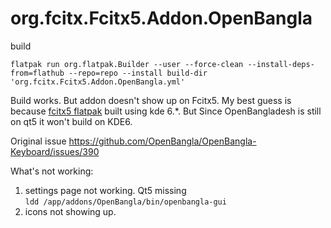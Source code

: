 # org.fcitx.Fcitx5.Addon.OpenBangla


build

```
flatpak run org.flatpak.Builder --user --force-clean --install-deps-from=flathub --repo=repo --install build-dir 'org.fcitx.Fcitx5.Addon.OpenBangla.yml'
```

Build works.
But addon doesn't show up on Fcitx5. My best guess is because [fcitx5 flatpak](https://github.com/fcitx/flatpak-fcitx5/blob/master/org.fcitx.Fcitx5.yaml) built using kde 6.*. But Since OpenBangladesh is still on qt5 it won't build on KDE6. 

Original issue https://github.com/OpenBangla/OpenBangla-Keyboard/issues/390

What's not working:
1. settings page not working. Qt5 missing  
`ldd /app/addons/OpenBangla/bin/openbangla-gui`
2. icons not showing up.
